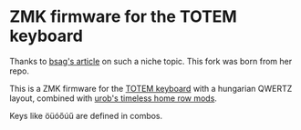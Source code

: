 # ZMK firmware for the TOTEM keyboard

Thanks to [bsag's article](https://www.rousette.org.uk/archives/totem-keyboard/) on such a niche topic. This fork was born from her repo.

This is a ZMK firmware for the [TOTEM keyboard](https://github.com/GEIGEIGEIST/TOTEM) with a hungarian QWERTZ layout, combined with [urob's timeless home row mods](https://github.com/urob/zmk-config). 

Keys like öüóőúű are defined in combos. 
